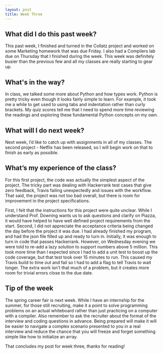 ```yaml
---
layout: post
title: Week Three
---
```


## What did I do this past week? ##

This past week, I finished and turned in the Collatz project and worked on some Marketing homework that was due Friday. I also had a Compilers lab due on Thursday that I finished during the week. This week was definitely busier than the previous few and all my classes are really starting to gear up.

## What's in the way? ##

In class, we talked some more about Python and how types work. Python is pretty tricky even though it looks fairly simple to learn. For example, it took me a while to get used to using tabs and indentation rather than curly brackets. My quiz scores tell me that I need to spend more time reviewing the readings and exploring these fundamental Python concepts on my own.

## What will I do next week? ##

Next week, I’d like to catch up with assignments in all of my classes. The second project - Netflix has been released, so I will begin work on that to finish as early as possible.  

## What’s my experience of the class? ##

For this first project, the code was actually the simplest aspect of the project. The tricky part was dealing with Hackerrank test cases that give zero feedback, Travis failing unexpectedly and issues with the workflow. That said, the project was not too bad overall, but there is room for improvement in the project specifications. 

First, I felt that the instructions for this project were quite unclear. While I understand Prof. Downing wants us to ask questions and clarify on Piazza, it would have helped to have well defined project requirements from the start. Second, I did not appreciate the acceptance criteria being changed the day before the project it was due. I had already finished my program, and had the json file filled up and ready to turn in. Initially, it was enough to turn in code that passes Hackerrank. However, on Wednesday evening we were told to re-add a lazy solution to support numbers above 5 million. This took more time than I expected since I had to add a unit test to boost up the code coverage, but that test took over 15 minutes to run. This caused my Travis build to time out and fail so I had to add a flag to tell Travis to wait longer. The extra work isn't that much of a problem, but it creates more room for trivial errors close to the due date.

## Tip of the week ##

The spring career fair is next week. While I have an internship for the summer, for those still recruiting, make it a point to solve programming problems on an actual whiteboard rather than just practicing on a computer with a compiler. Also remember to ask the recruiter about the format of the interview and coding questions in advance. Being prepared will make it will be easier to navigate a complex scenario presented to you in a real interview and reduce the chance that you will freeze and forget something simple like how to initialize an array.

That concludes my post for week three, thanks for reading!

